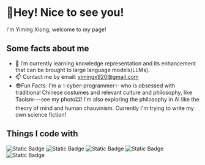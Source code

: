 # 💖Hey! Nice to see you!
I'm Yiming Xiong, welcome to my page! 
## Some facts about me
- 🌱 I’m currently learning knowledge representation and its enhancement that can be brought to large language models(LLMs).
- 📫 Contact me by email: yimingx920@gmail.com
- 😎Fun Facts: I'm a ✨cyber-programmer✨ who is obsessed with traditional Chinese costumes and relevant culture and philosophy, like Taoism---see my photo🎞️! I'm also exploring the philosophy in AI like the theory of mind and human chauvinism. Currently I'm trying to write my own science fiction!


## Things I code with
![Static Badge](https://img.shields.io/badge/pandas-python-blue) ![Static Badge](https://img.shields.io/badge/scikit_learn-python-blue) ![Static Badge](https://img.shields.io/badge/pytorch-python-blue) ![Static Badge](https://img.shields.io/badge/tensorflow-python-blue) ![Static Badge](https://img.shields.io/badge/spacy-python-blue) 


